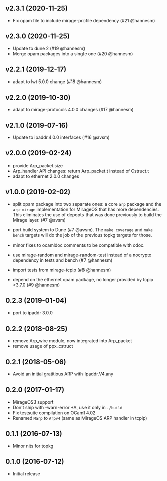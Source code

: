 ## v2.3.1 (2020-11-25)

* Fix opam file to include mirage-profile dependency (#21 @hannesm)

## v2.3.0 (2020-11-25)

* Update to dune 2 (#19 @hannesm)
* Merge opam packages into a single one (#20 @hannesm)

## v2.2.1 (2019-12-17)

* adapt to lwt 5.0.0 change (#18 @hannesm)

## v2.2.0 (2019-10-30)

* adapt to mirage-protocols 4.0.0 changes (#17 @hannesm)

## v2.1.0 (2019-07-16)

* Update to ipaddr.4.0.0 interfaces (#16 @avsm)

## v2.0.0 (2019-02-24)

* provide Arp_packet.size
* Arp_handler API changes: return Arp_packet.t instead of Cstruct.t
* adapt to ethernet 2.0.0 changes

## v1.0.0 (2019-02-02)

* split opam package into two separate ones: a core
  `arp` package and the `arp-mirage` implementation
  for MirageOS that has more dependencies.  This
  eliminates the use of depopts that was done previously
  to build the Mirage layer. (#7 @avsm)

* port build system to Dune (#7 @avsm). The `make coverage`
  and `make bench` targets will do the job of the previous
  topkg targets for those.

* minor fixes to ocamldoc comments to be compatible with
  odoc.

* use mirage-random and mirage-random-test instead of a
  nocrypto dependency in tests and bench (#7 @hannesm)

* import tests from mirage-tcpip (#8 @hannesm)

* depend on the ethernet opam package, no longer provided
  by tcpip >3.7.0 (#9 @hannesm)

## 0.2.3 (2019-01-04)

* port to ipaddr 3.0.0

## 0.2.2 (2018-08-25)

* remove Arp_wire module, now integrated into Arp_packet
* remove usage of ppx_cstruct

## 0.2.1 (2018-05-06)

* Avoid an initial gratitious ARP with Ipaddr.V4.any

## 0.2.0 (2017-01-17)

* MirageOS3 support
* Don't ship with -warn-error +A, use it only in `./build`
* Fix testsuite compilation on OCaml 4.02
* Renamed `Marp` to `Arpv4` (same as MirageOS ARP handler in tcpip)

## 0.1.1 (2016-07-13)

* Minor nits for topkg

## 0.1.0 (2016-07-12)

* Initial release
